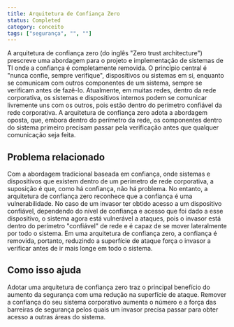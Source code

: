```yaml
---
title: Arquitetura de Confiança Zero
status: Completed
category: conceito
tags: ["segurança", "", ""]
---
```


A arquitetura de confiança zero (do inglês "Zero trust architecture") prescreve uma abordagem para o projeto e implementação de sistemas de TI onde a confiança é completamente removida. O princípio central é "nunca confie, sempre verifique", dispositivos ou sistemas em si, enquanto se comunicam com outros componentes de um sistema, sempre se verificam antes de fazê-lo. Atualmente, em muitas redes, dentro da rede corporativa, os sistemas e dispositivos internos podem se comunicar livremente uns com os outros, pois estão dentro do perímetro confiável da rede corporativa. A arquitetura de confiança zero adota a abordagem oposta, que, embora dentro do perímetro da rede, os componentes dentro do sistema primeiro precisam passar pela verificação antes que qualquer comunicação seja feita.

## Problema relacionado

Com a abordagem tradicional baseada em confiança, onde sistemas e dispositivos que existem dentro de um perímetro de rede corporativa, a suposição é que, como há confiança, não há problema. No entanto, a arquitetura de confiança zero reconhece que a confiança é uma vulnerabilidade. No caso de um invasor ter obtido acesso a um dispositivo confiável, dependendo do nível de confiança e acesso que foi dado a esse dispositivo, o sistema agora está vulnerável a ataques, pois o invasor está dentro do perímetro "confiável" de rede e é capaz de se mover lateralmente por todo o sistema. Em uma arquitetura de confiança zero, a confiança é removida, portanto, reduzindo a superfície de ataque força o invasor a verificar antes de ir mais longe em todo o sistema.

## Como isso ajuda

Adotar uma arquitetura de confiança zero traz o principal benefício do aumento da segurança com uma redução na superfície de ataque. Remover a confiança do seu sistema corporativo aumenta o número e a força das barreiras de segurança pelos quais um invasor precisa passar para obter acesso a outras áreas do sistema.
